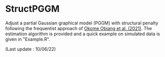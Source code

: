 # StructPGGM
Adjust a partial Gaussian graphical model (PGGM) with structural penalty following the frequentist approach of <a href="https://www.esaim-ps.org/articles/ps/abs/2021/01/ps200072/ps200072.html" target="_blank">Okome Obiang et al. (2021)</a>. The estimation algorithm is provided and a quick example on simulated data is given in "Example.R".

(Last update : 10/06/22)
